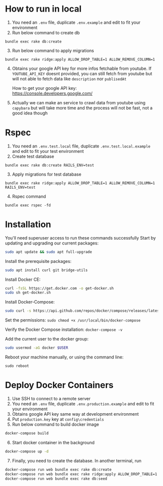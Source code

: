# How to run in local

1. You need an `.env` file, duplicate `.env.example` and edit to fit your environment
2. Run below command to create db

```
bundle exec rake db:create
```

3. Run below command to apply migrations

```
bundle exec rake ridge:apply ALLOW_DROP_TABLE=1 ALLOW_REMOVE_COLUMN=1
```

4. Obtains your google API key for more infos fetchable from youtube. If `YOUTUBE_API_KEY` doesnt provided,
   you can still fetch from youtube but will not able to fetch data like `description` nor `publisedAt`
   
   How to get your google API key: https://console.developers.google.com/

5. Actually we can make an service to crawl data from youtube using `capybara` but will take more time and the process will not be fast, not a good idea though

# Rspec
1. You need an `.env.test.local` file, duplicate `.env.test.local.example` and edit to fit your test environment
2. Create test database

```
bundle exec rake db:create RAILS_ENV=test
```

3. Apply migrations for test database

```
bundle exec rake ridge:apply ALLOW_DROP_TABLE=1 ALLOW_REMOVE_COLUMN=1 RAILS_ENV=test
```
4. Rspec command
```
bundle exec rspec -fd
```

# Installation

You'll need superuser access to run these commands successfully
Start by updating and upgrading our current packages:
```sh
sudo apt update && sudo apt full-upgrade
```
Install the prerequisite packages:
```sh
sudo apt install curl git bridge-utils
```
Install Docker CE:
```sh
curl -fsSL https://get.docker.com -o get-docker.sh
sudo sh get-docker.sh
```

Install Docker-Compose:
```sh
sudo curl -s https://api.github.com/repos/docker/compose/releases/latest | grep "browser_download_url" | grep -m1 `uname -s`-`uname -m` | cut -d '"' -f4 | xargs sudo curl -L -o /usr/local/bin/docker-compose
```

Set the permissions: ```sudo chmod +x /usr/local/bin/docker-compose```

Verify the Docker Compose installation: ```docker-compose -v```

Add the current user to the docker group:
```sh
sudo usermod -aG docker $USER
```
Reboot your machine manually, or using the command line:
```
sudo reboot
```

# Deploy Docker Containers
1. Use SSH to connect to a remote server
2. You need an `.env` file, duplicate `.env.production.example` and edit to fit your environment
3. Obtains google API key same way at development environment
4. Put `production.key` key at `config\credentials`
5. Run below command to build docker image
```sh
docker-compose build
```
6. Start docker container in the background
```sh
docker-compose up -d
```
7. Finally, you need to create the database. In another terminal, run
```sh
docker-compose run web bundle exec rake db:create
docker-compose run web bundle exec rake ridge:apply ALLOW_DROP_TABLE=1 ALLOW_REMOVE_COLUMN=1
docker-compose run web bundle exec rake db:seed
```